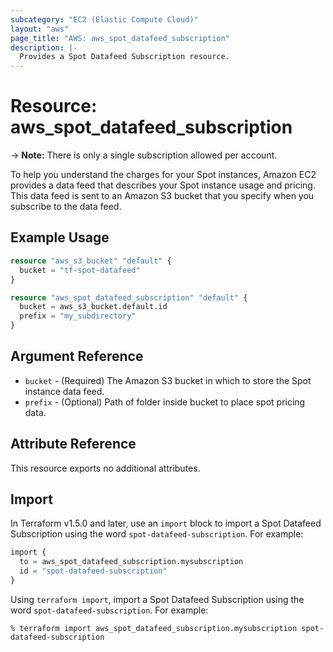 ```yaml
---
subcategory: "EC2 (Elastic Compute Cloud)"
layout: "aws"
page_title: "AWS: aws_spot_datafeed_subscription"
description: |-
  Provides a Spot Datafeed Subscription resource.
---
```


# Resource: aws_spot_datafeed_subscription

-> **Note:** There is only a single subscription allowed per account.

To help you understand the charges for your Spot instances, Amazon EC2 provides a data feed that describes your Spot instance usage and pricing.
This data feed is sent to an Amazon S3 bucket that you specify when you subscribe to the data feed.

## Example Usage

```terraform
resource "aws_s3_bucket" "default" {
  bucket = "tf-spot-datafeed"
}

resource "aws_spot_datafeed_subscription" "default" {
  bucket = aws_s3_bucket.default.id
  prefix = "my_subdirectory"
}
```

## Argument Reference

* `bucket` - (Required) The Amazon S3 bucket in which to store the Spot instance data feed.
* `prefix` - (Optional) Path of folder inside bucket to place spot pricing data.

## Attribute Reference

This resource exports no additional attributes.

## Import

In Terraform v1.5.0 and later, use an `import` block to import a Spot Datafeed Subscription using the word `spot-datafeed-subscription`. For example:

```terraform
import {
  to = aws_spot_datafeed_subscription.mysubscription
  id = "spot-datafeed-subscription"
}
```

Using `terraform import`, import a Spot Datafeed Subscription using the word `spot-datafeed-subscription`. For example:

```console
% terraform import aws_spot_datafeed_subscription.mysubscription spot-datafeed-subscription
```
